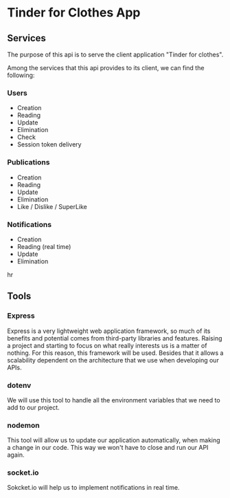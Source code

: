 # Tinder for Clothes App

## Services

The purpose of this api is to serve the client application "Tinder for clothes".

Among the services that this api provides to its client, we can find the following:

### Users

- Creation
- Reading
- Update
- Elimination
- Check
- Session token delivery

### Publications

- Creation
- Reading
- Update
- Elimination
- Like / Dislike / SuperLike

### Notifications

- Creation
- Reading (real time)
- Update
- Elimination

hr

## Tools

### Express

Express is a very lightweight web application framework, so much of its benefits and potential comes from third-party libraries and features. Raising a project and starting to focus on what really interests us is a matter of nothing. For this reason, this framework will be used. Besides that it allows a scalability dependent on the architecture that we use when developing our APIs.

### dotenv

We will use this tool to handle all the environment variables that we need to add to our project.

### nodemon

This tool will allow us to update our application automatically, when making a change in our code. This way we won't have to close and run our API again.

### socket.io

Sokcket.io will help us to implement notifications in real time.
